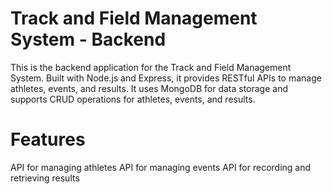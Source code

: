 # Track and Field Management System - Backend

This is the backend application for the Track and Field Management System. Built with Node.js and Express, it provides RESTful APIs to manage athletes, events, and results. It uses MongoDB for data storage and supports CRUD operations for athletes, events, and results.

# Features
API for managing athletes
API for managing events
API for recording and retrieving results
